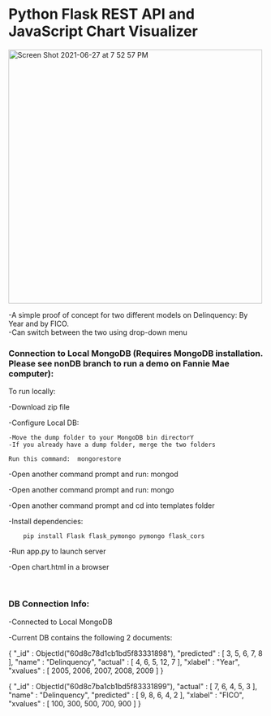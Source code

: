 # Python Flask REST API and JavaScript Chart Visualizer


<img width="500" height="500" alt="Screen Shot 2021-06-27 at 7 52 57 PM" src="https://user-images.githubusercontent.com/60204834/123563192-53b42500-d781-11eb-9ca0-3ee20c1480a8.png">


 -A simple proof of concept for two different models on Delinquency: By Year and by FICO. 
  <br>
  -Can switch between the two using drop-down menu


### Connection to Local MongoDB (Requires MongoDB installation. Please see nonDB branch to run a demo on Fannie Mae computer):

To run locally:
 
  -Download zip file
  
  -Configure Local DB:
  
    -Move the dump folder to your MongoDB bin directorY
    -If you already have a dump folder, merge the two folders
    
    Run this command:  mongorestore
    
  -Open another command prompt and run:  mongod
  
  -Open another command prompt and run:  mongo

 
 -Open another command prompt and cd into templates folder
    
  -Install dependencies: 
      
        pip install Flask flask_pymongo pymongo flask_cors
  
  
  -Run app.py to launch server 
  
  
  -Open chart.html in a browser
  
  <br>
  
  ### DB Connection Info:
  -Connected to Local MongoDB
  
  -Current DB contains the following 2 documents:
  
{ "_id" : ObjectId("60d8c78d1cb1bd5f83331898"), "predicted" : [ 3, 5, 6, 7, 8 ], "name" : "Delinquency", "actual" : [ 4, 6, 5, 12, 7 ], "xlabel" : "Year", "xvalues" : [ 2005, 2006, 2007, 2008, 2009 ] }
<br>

{ "_id" : ObjectId("60d8c7ba1cb1bd5f83331899"), "actual" : [ 7, 6, 4, 5, 3 ], "name" : "Delinquency", "predicted" : [ 9, 8, 6, 4, 2 ], "xlabel" : "FICO", "xvalues" : [ 100, 300, 500, 700, 900 ] }
  
  
